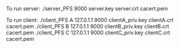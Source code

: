 To run server:
./server_PFS 9000 server.key server.crt cacert.pem

To run client:
./client_PFS A 127.0.1.1 9000 clientA_priv.key clientA.crt cacert.pem
./client_PFS B 127.0.1.1 9000 clientB_priv.key clientB.crt cacert.pem
./client_PFS C 127.0.1.1 9000 clientC_priv.key clientC.crt cacert.pem
